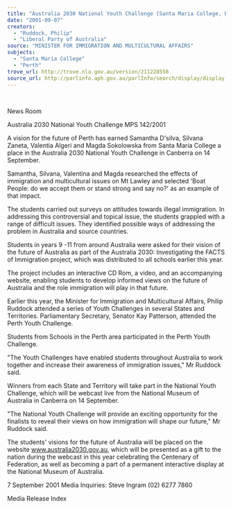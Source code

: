 ```yaml
---
title: "Australia 2030 National Youth Challenge [Santa Maria College, Perth]"
date: "2001-09-07"
creators:
  - "Ruddock, Philip"
  - "Liberal Party of Australia"
source: "MINISTER FOR IMMIGRATION AND MULTICULTURAL AFFAIRS"
subjects:
  - "Santa Maria College"
  - "Perth"
trove_url: http://trove.nla.gov.au/version/211228550
source_url: http://parlinfo.aph.gov.au/parlInfo/search/display/display.w3p;query=Id%3A%22media/pressrel/WMW46%22
---
```


  

 News Room

 Australia 2030 National Youth Challenge MPS 142/2001

 A vision for the future of Perth has earned Samantha D'silva, Silvana Zaneta, Valentia Algeri and Magda Sokolowska from Santa Maria College a place in the Australia 2030 National Youth Challenge in Canberra on 14 September.

 Samantha, Silvana, Valentina and Magda researched the effects of immigration and multicultural issues on Mt Lawley and selected 'Boat People: do we accept them or stand strong and say no?' as an example of that impact.

 The students carried out surveys on attitudes towards illegal immigration. In addressing this controversial and topical issue, the students grappled with a range of difficult issues. They identified possible ways of addressing the problem in Australia and source countries.

 Students in years 9 -11 from around Australia were asked for their vision of the future of Australia as part of the Australia 2030: Investigating the FACTS of Immigration  project, which was distributed to all schools earlier this year.

 The project includes an interactive CD Rom, a video, and an accompanying website, enabling students to develop informed views on the future of Australia and the role immigration will play in that future.

 Earlier this year, the Minister for Immigration and Multicultural Affairs, Philip Ruddock attended a series of Youth Challenges in several States and Territories. Parliamentary Secretary, Senator Kay Patterson, attended the Perth Youth Challenge.

 Students from Schools in the Perth area participated in the Perth Youth Challenge.

 "The Youth Challenges have enabled students throughout Australia to work together and increase their awareness of immigration issues," Mr Ruddock said.

 Winners from each State and Territory will take part in the National Youth Challenge, which will be webcast live from the National Museum of Australia in Canberra on 14 September.

 "The National Youth Challenge will provide an exciting opportunity for the finalists to reveal their views on how immigration will shape our future," Mr Ruddock said.

 The students' visions for the future of Australia will be placed on the website www.australia2030.gov.au, which will be presented as a gift to the nation during the webcast in this year celebrating the Centenary of Federation, as well as becoming a part of a permanent interactive display at the National Museum of Australia.

 7 September 2001 Media Inquiries: Steve Ingram (02) 6277 7860

 Media Release Index

  

